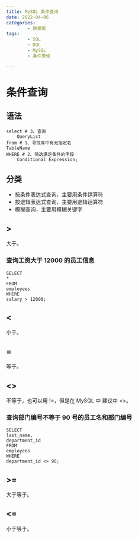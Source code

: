 ```yaml
---
title: MySQL 条件查询
date: 2022-04-06
categories:
        - 数据库
tags:
        - SQL
        - DQL
        - MySQL
        - 条件查询

---
```


# 条件查询

## 语法

```mysql
select # 3、查询
	QueryList
from # 1、寻找库中有无指定名
TableName
WHERE # 2、筛选满足条件的字段
	Conditional Expression;
```

## 分类

- 按条件表达式查询，主要用条件运算符
- 按逻辑表达式查询，主要用逻辑运算符
- 模糊查询，主要用模糊关键字

## \>

大于。

### 查询工资大于 12000 的员工信息

```mysql
SELECT
*
FROM
employees
WHERE
salary > 12000;
```

## \<

小于。

## =

等于。

## <>

不等于，也可以用 !=，但是在 MySQL 中 建议中 <>。

### 查询部门编号不等于 90 号的员工名和部门编号

```mysql
SELECT
last_name,
department_id
FROM
employees
WHERE
department_id <> 90;
```

## \>=

大于等于。

## <=

小于等于。
